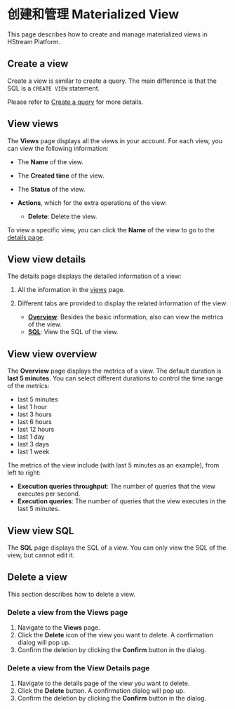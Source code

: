 # 创建和管理 Materialized View

This page describes how to create and manage materialized views in HStream Platform.

## Create a view

Create a view is similar to create a query. The main difference is that the SQL is a `CREATE VIEW` statement.

Please refer to [Create a query](./create-queries-in-platform.md#create-a-query) for more details.

## View views

The **Views** page displays all the views in your account. For each view, you can view the following information:

- The **Name** of the view.
- The **Created time** of the view.
- The **Status** of the view.
- **Actions**, which for the extra operations of the view:

  - **Delete**: Delete the view.

To view a specific view, you can click the **Name** of the view to go to the [details page](#view-view-details).

## View view details

The details page displays the detailed information of a view:

1. All the information in the [views](#view-views) page.
2. Different tabs are provided to display the related information of the view:

   - [**Overview**](#view-view-overview): Besides the basic information, also can view the metrics of the view.
   - [**SQL**](#view-view-sql): View the SQL of the view.

## View view overview

The **Overview** page displays the metrics of a view. The default duration is **last 5 minutes**. You can select different durations to control the time range of the metrics:

- last 5 minutes
- last 1 hour
- last 3 hours
- last 6 hours
- last 12 hours
- last 1 day
- last 3 days
- last 1 week

The metrics of the view include (with last 5 minutes as an example), from left to right:

- **Execution queries throughput**: The number of queries that the view executes per second.
- **Execution queries**: The number of queries that the view executes in the last 5 minutes.

## View view SQL

The **SQL** page displays the SQL of a view. You can only view the SQL of the view, but cannot edit it.

## Delete a view

This section describes how to delete a view.

### Delete a view from the Views page

1. Navigate to the **Views** page.
2. Click the **Delete** icon of the view you want to delete. A confirmation dialog will pop up.
3. Confirm the deletion by clicking the **Confirm** button in the dialog.

### Delete a view from the View Details page

1. Navigate to the details page of the view you want to delete.
2. Click the **Delete** button. A confirmation dialog will pop up.
3. Confirm the deletion by clicking the **Confirm** button in the dialog.
